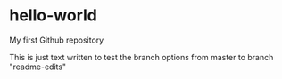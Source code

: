 # hello-world
My first Github repository

This is just text written to test the branch options from master to branch "readme-edits"
